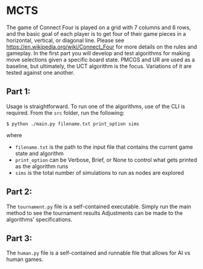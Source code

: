 # MCTS


The game of Connect Four is played on a grid with 7 columns and 6 rows, and the basic goal of each player
is to get four of their game pieces in a horizontal, vertical, or diagonal line. Please
see https://en.wikipedia.org/wiki/Connect_Four for more details on the rules and
gameplay. In the first part you will develop and test algorithms for making move
selections given a specific board state. PMCGS and UR are used as a baseline, but ultimately, the UCT algorithm is the focus. Variations of it are tested against one another.

## Part 1:

Usage is straightforward. To run one of the algorithms, use of the CLI is required. 
From the `src` folder, run the following:

`$ python ./main.py filename.txt print_option sims`

where

 - `filename.txt` is the path to the input file that contains the current game state and algorithm
 - `print_option` can be Verbose, Brief, or None to control what gets printed as the algorithm runs
 - `sims` is the total number of simulations to run as nodes are explored


## Part 2:

The `tournament.py` file is a self-contained executable. Simply run the main method to see the tournament results
Adjustments can be made to the algorithms' specifications.

## Part 3:

The `human.py` file is a self-contained and runnable file that allows for AI vs human games. <br>

